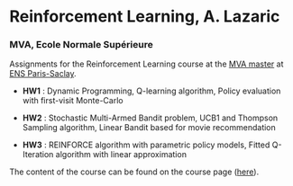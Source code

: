 # Reinforcement Learning, A. Lazaric
### MVA, Ecole Normale Supérieure

Assignments for the Reinforcement Learning course at the [MVA master](http://math.ens-paris-saclay.fr/version-francaise/formations/master-mva/)
at [ENS Paris-Saclay](http://www.ens-cachan.fr/en).

- **HW1** : Dynamic Programming, Q-learning algorithm, Policy evaluation with first-visit Monte-Carlo

- **HW2** : Stochastic Multi-Armed Bandit problem, UCB1 and Thompson Sampling algorithm, Linear Bandit based for movie recommendation

- **HW3** : REINFORCE algorithm with parametric policy models, Fitted Q-Iteration algorithm with linear approximation

The content of the course can be found on the course page ([here](http://chercheurs.lille.inria.fr/~lazaric/Webpage/MVA-RL_Course16.html)).
